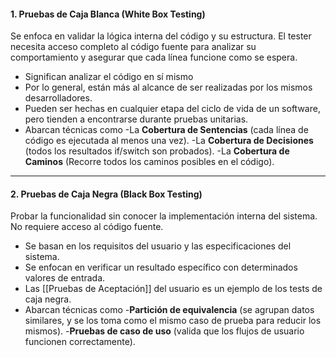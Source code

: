 #### **1. Pruebas de Caja Blanca (White Box Testing)**
Se enfoca en validar la lógica interna del código y su estructura. El tester necesita acceso completo al código fuente para analizar su comportamiento y asegurar que cada línea funcione como se espera.
- Significan analizar el código en sí mismo
- Por lo general, están más al alcance de ser realizadas por los mismos desarrolladores.
- Pueden ser hechas en cualquier etapa del ciclo de vida de un software, pero tienden a encontrarse durante pruebas unitarias.
- Abarcan técnicas como 
	-La **Cobertura de Sentencias** (cada línea de código es ejecutada al menos una vez).
	-La **Cobertura de Decisiones** (todos los resultados if/switch son probados).
	-La **Cobertura de Caminos** (Recorre todos los caminos posibles en el código).
****
#### **2. Pruebas de Caja Negra (Black Box Testing)**
Probar la funcionalidad sin conocer la implementación interna del sistema. No requiere acceso al código fuente.
- Se basan en los requisitos del usuario y las especificaciones del sistema.
- Se enfocan en verificar un resultado específico con determinados valores de entrada.
- Las [[Pruebas de Aceptación]] del usuario es un ejemplo de los tests de caja negra.
- Abarcan técnicas como
	-**Partición de equivalencia** (se agrupan datos similares, y se los toma como el mismo caso de prueba para reducir los mismos).
	-**Pruebas de caso de uso** (valida que los flujos de usuario funcionen correctamente).


